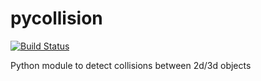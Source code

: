 # pycollision

[![Build Status](https://travis-ci.com/ocordes/pycollision.svg?branch=master)](https://travis-ci.com/ocordes/pycollision)


Python module to detect collisions between 2d/3d objects
